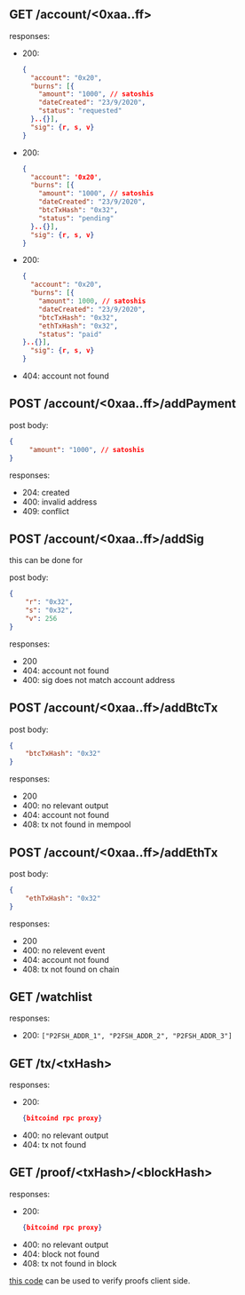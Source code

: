 

## GET /account/\<0xaa..ff\>
responses:
- 200:
	```json
    {
      "account": "0x20",
      "burns": [{
		"amount": "1000", // satoshis
		"dateCreated": "23/9/2020",
		"status": "requested"
	  }..{}],
      "sig": {r, s, v}
    }
	```
- 200:
	```json
    {
      "account": '0x20',
      "burns": [{
		"amount": "1000", // satoshis
		"dateCreated": "23/9/2020",
		"btcTxHash": "0x32",
		"status": "pending"
	  }..{}],
      "sig": {r, s, v}
    }
	```
- 200:
	```json
    {
      "account": "0x20",
      "burns": [{
		"amount": 1000, // satoshis
		"dateCreated": "23/9/2020",
		"btcTxHash": "0x32",
		"ethTxHash": "0x32",
		"status": "paid"
	}..{}],
      "sig": {r, s, v}
    }
	```
- 404: account not found

## POST /account/\<0xaa..ff\>/addPayment

post body:
```json
{
     "amount": "1000", // satoshis
}
```

responses:
- 204: created
- 400: invalid address
- 409: conflict

## POST /account/\<0xaa..ff\>/addSig

this can be done for 

post body:
```json
{
	"r": "0x32",
	"s": "0x32",
	"v": 256
}
```

responses:
- 200
- 404: account not found
- 400: sig does not match account address

## POST /account/\<0xaa..ff\>/addBtcTx

post body:
```json
{
	"btcTxHash": "0x32"
}
```
responses:
- 200
- 400: no relevant output
- 404: account not found
- 408: tx not found in mempool

## POST /account/\<0xaa..ff\>/addEthTx
post body:
```json
{
	"ethTxHash": "0x32"
}
```
responses:
- 200
- 400: no relevent event
- 404: account not found
- 408: tx not found on chain

## GET /watchlist
responses:
- 200: `["P2FSH_ADDR_1", "P2FSH_ADDR_2", "P2FSH_ADDR_3"]`

## GET /tx/\<txHash\>
responses:
- 200:
	```json
	{bitcoind rpc proxy}
	```
- 400: no relevant output
- 404: tx not found

## GET /proof/\<txHash\>/\<blockHash\>
responses:
- 200:
	```json
	{bitcoind rpc proxy}
	```
- 400: no relevant output
- 404: block not found
- 408: tx not found in block

[this code](https://github.com/summa-tx/bitcoin-spv/tree/master/js) can be used to verify proofs client side.
